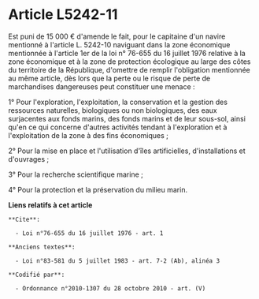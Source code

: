 # Article L5242-11

Est puni de 15 000 € d'amende le fait, pour le capitaine d'un navire mentionné à l'article L. 5242-10 naviguant dans la zone
économique mentionnée à l'article 1er de la loi n° 76-655 du 16 juillet 1976 relative à la zone économique et à la zone de
protection écologique au large des côtes du territoire de la République, d'omettre de remplir l'obligation mentionnée au même
article, dès lors que la perte ou le risque de perte de marchandises dangereuses peut constituer une menace :

1° Pour l'exploration, l'exploitation, la conservation et la gestion des ressources naturelles, biologiques ou non
biologiques, des eaux surjacentes aux fonds marins, des fonds marins et de leur sous-sol, ainsi qu'en ce qui concerne
d'autres activités tendant à l'exploration et à l'exploitation de la zone à des fins économiques ;

2° Pour la mise en place et l'utilisation d'îles artificielles, d'installations et d'ouvrages ;

3° Pour la recherche scientifique marine ;

4° Pour la protection et la préservation du milieu marin.

**Liens relatifs à cet article**

	**Cite**:

	  - Loi n°76-655 du 16 juillet 1976 - art. 1

	**Anciens textes**:

	  - Loi n°83-581 du 5 juillet 1983 - art. 7-2 (Ab), alinéa 3

	**Codifié par**:

	  - Ordonnance n°2010-1307 du 28 octobre 2010 - art. (V)
